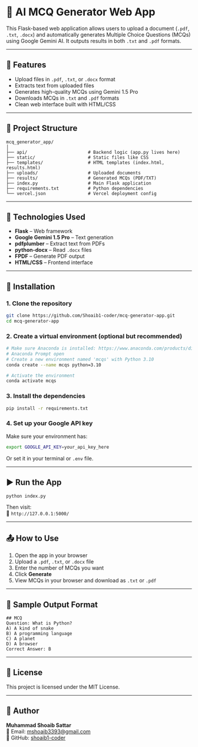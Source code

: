 # 🧠 AI MCQ Generator Web App

This Flask-based web application allows users to upload a document (`.pdf`, `.txt`, `.docx`) and automatically generates Multiple Choice Questions (MCQs) using Google Gemini AI. It outputs results in both `.txt` and `.pdf` formats.

---

## 🚀 Features

- Upload files in `.pdf`, `.txt`, or `.docx` format
- Extracts text from uploaded files
- Generates high-quality MCQs using Gemini 1.5 Pro
- Downloads MCQs in `.txt` and `.pdf` formats
- Clean web interface built with HTML/CSS

---

## 📁 Project Structure

```
mcq_generator_app/
│
├── api/                       # Backend logic (app.py lives here)
├── static/                    # Static files like CSS
├── templates/                 # HTML templates (index.html, results.html)
├── uploads/                   # Uploaded documents
├── results/                   # Generated MCQs (PDF/TXT)
├── index.py                   # Main Flask application
├── requirements.txt           # Python dependencies
└── vercel.json                # Vercel deployment config
```

---

## 📌 Technologies Used

- **Flask** – Web framework
- **Google Gemini 1.5 Pro** – Text generation
- **pdfplumber** – Extract text from PDFs
- **python-docx** – Read `.docx` files
- **FPDF** – Generate PDF output
- **HTML/CSS** – Frontend interface

---

## 🔧 Installation

### 1. Clone the repository

```bash
git clone https://github.com/Shoaib1-coder/mcq-generator-app.git
cd mcq-generator-app
```

### 2. Create a virtual environment (optional but recommended)
   

```bash
# Make sure Anaconda is installed: https://www.anaconda.com/products/distribution
# Anaconda Prompt open
# Create a new environment named 'mcqs' with Python 3.10
conda create --name mcqs python=3.10

# Activate the environment
conda activate mcqs

```

### 3. Install the dependencies

```bash
pip install -r requirements.txt
```

### 4. Set up your Google API key

Make sure your environment has:

```bash
export GOOGLE_API_KEY=your_api_key_here
```

Or set it in your terminal or `.env` file.

---

## ▶️ Run the App

```bash
python index.py
```

Then visit:  
📍 `http://127.0.0.1:5000/`

---

## 📤 How to Use

1. Open the app in your browser
2. Upload a `.pdf`, `.txt`, or `.docx` file
3. Enter the number of MCQs you want
4. Click **Generate**
5. View MCQs in your browser and download as `.txt` or `.pdf`

---

## 📄 Sample Output Format

```
## MCQ
Question: What is Python?
A) A kind of snake
B) A programming language
C) A planet
D) A browser
Correct Answer: B
```

---

## 📜 License

This project is licensed under the MIT License.

---

## 👤 Author

**Muhammad Shoaib Sattar**  
📧 Email: mshoaib3393@gmail.com  
🔗 GitHub: [shoaib1-coder](https://github.com/shoaib1-coder)
